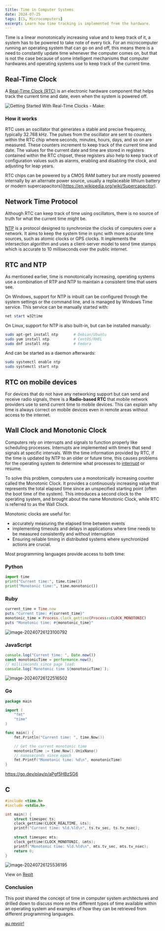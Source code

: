 ```yaml
---
title: Time in Computer Systems
date: 2024-07-25
tags: [CS, Microcomputers]
excerpt: Learn how time tracking is implemented from the hardware.
---
```


Time is a linear monotonically increasing value and to keep track of it, a system has to be powered to take note of every tick. For an microcomputer running an operating system that can go on and off, this means there is a need to constantly update time whenever the computer comes on, but that is not the case because of some intelligent mechanisms that computer hardwares and operating systems use to keep track of the current time.

## Real-Time Clock

A [Real-Time Clock (RTC)](https://en.wikipedia.org/wiki/Real-time_clock) is an electronic hardware component that helps track the current time and date, even when the system is powered off.

![Getting Started With Real-Time Clocks - Make:](/assets/Dallas_Semiconductor_DS12B887-2377-Medium-620x465.jpg)

### How it works

RTC uses an oscillator that generates a stable and precise frequency, typically 32.768 kHz. The pulses from the oscillator are sent to counters within the RTC chip where seconds, minutes, hours, days, and so on are measured. These counters increment to keep track of the current time and date. The values for the current date and time are stored in registers contained within the RTC chipset, these registers also help to keep track of configuration values such as alarms, enabling and disabling the clock, and adjusting for leap years.

RTC chips can be powered by a CMOS RAM battery but are mostly powered internally by an alternate power source, usually a replaceable lithium battery or modern supercapacitors](https://en.wikipedia.org/wiki/Supercapacitor).

## Network Time Protocol

Although RTC can keep track of time using oscillators, there is no source of truth for what the current time might be. 

[NTP](https://en.wikipedia.org/wiki/Network_Time_Protocol) is a protocol designed to synchronize the clocks of computers over a network. It aims to keep the system time in sync with more accurate time sources, such as atomic clocks or GPS clocks. It implements the intersection algorithm and uses a client-server model to send time stamps which is accurate to 10 milliseconds over the public internet.

## RTC and NTP

As mentioned earlier, time is monotonically increasing, operating systems use a combination of RTP and NTP to maintain a consistent time that users see.

On Windows, support for NTP is inbuilt can be configured through the system settings or the command line, and is managed by Windows Time service. This service can be manually started with:

```powershell
net start w32time
```

On Linux, support for NTP is also built-in, but can be installed manually:

```bash
sudo apt-get install ntp       # Debian/Ubuntu
sudo yum install ntp           # CentOS/RHEL
sudo dnf install ntp           # Fedora
```

And can be started as a daemon afterwards:

```bash
sudo systemctl enable ntp
sudo systemctl start ntp
```

## RTC on mobile devices

For devices that do not have any networking support but can send and receive radio signals, there is a **Radio-based RTC** that mobile network providers use to send current time to mobile devices. This can explain why time is always correct on mobile devices even in remote areas without access to the internet.

## Wall Clock and Monotonic Clock

Computers rely on interrupts and signals to function properly like scheduling processes. Interrupts are implemented with timers that send signals at specific intervals.  With the time information provided by RTC, if the time is updated by NTP to an older or future time, this causes problems for the operating system to determine what processes to [interrupt](https://en.wikipedia.org/wiki/Interrupt) or resume.

To solve this problem, computers use a monotonically increasing counter called the Monotonic Clock. It provides a continuously increasing value that represents the total elapsed time since an unspecified starting point (often the boot time of the system). This introduces a second clock to the operating system, and brought about the name Monotonic Clock, while RTC is referred to as the Wall Clock.

Monotonic clocks are useful for:

- accurately measuring the elapsed time between events
- implementing timeouts and delays in applications where time needs to be measured consistently and without interruption
-  Ensuring reliable timing in distributed systems where synchronized actions are crucial.

Most programming languages provide access to both time:

### Python

```python
import time
print("Current time:", time.time())
print("Monotonic time:", time.monotonic())
```

### Ruby

```ruby
current_time = Time.now
puts "Current time: #{current_time}"
monotonic_time = Process.clock_gettime(Process::CLOCK_MONOTONIC)
puts "Monotonic time: #{monotonic_time}"
```

![image-20240726123100792](/assets/clock_time_ruby.png)

### JavaScript

```js
console.log("Current time: ", Date.now())
const monotonicTime = performance.now();
// milliseconds since page load:
console.log(`Monotonic time ${monotonicTime}`);
```

![image-20240726122516502](clock_time_node.png)

### Go 

```go
package main

import (
	"fmt"
	"time"
)

func main() {
	fmt.Println("Current time: ", time.Now())

	// Get the current monotonic time
	monotonicTime := time.Now().UnixNano()
	// nanoseconds since epoch
	fmt.Printf("Monotonic time: %d\n", monotonicTime)
}
```

https://go.dev/play/p/aPgf5HBzSG6

## C

```c
#include <time.h>
#include <stdio.h>

int main() {
    struct timespec ts;
    clock_gettime(CLOCK_REALTIME, &ts);
    printf("Current time: %ld.%ld\n", ts.tv_sec, ts.tv_nsec);
  
    struct timespec mts;
    clock_gettime(CLOCK_MONOTONIC, &mts);
    printf("Monotonic time: %ld.%ld\n", mts.tv_sec, mts.tv_nsec);
    return 0;
}

```

![image-20240726125536195](clock_time_c.png)

View on [Replt](https://replit.com/@AleemIsiaka/wallmonotonicclock)

### Conclusion

This post shared the concept of time in computer system architectures and drilled down to discuss more on the different types of time available within an operating system and examples of how they can be retrieved from different programming languages.

[au revoir!](https://translate.google.com/?sl=auto&tl=en&text=au%20revoir&op=translate)
